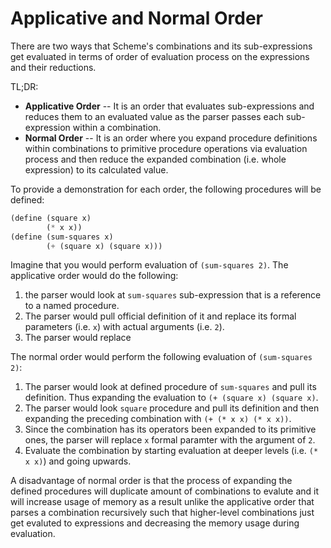 # Applicative and Normal Order

There are two ways that Scheme's combinations and its sub-expressions
get evaluated in terms of order of evaluation process
on the expressions and their reductions.

TL;DR:

- **Applicative Order** -- It is an order that
  evaluates sub-expressions and reduces them to an
  evaluated value as the parser passes each
  sub-expression within a combination.
- **Normal Order** -- It is an order where you expand
  procedure definitions within combinations to
  primitive procedure operations via evaluation process
  and then reduce the expanded combination (i.e. whole
  expression) to its calculated value.

To provide a demonstration for each order, the
following procedures will be defined:
```scheme
(define (square x)
        (* x x))
(define (sum-squares x)
        (+ (square x) (square x)))
```
Imagine that you would perform evaluation of
`(sum-squares 2)`.
The applicative order would do the following:
1. the parser would look at `sum-squares`
   sub-expression that is a reference to a named
   procedure.
2. The parser would pull official definition of it and
   replace its formal parameters (i.e. `x`) with actual
   arguments (i.e. `2`).
3. The parser would replace


The normal order would perform the following evaluation
of `(sum-squares 2)`:
1. The parser would look at defined procedure of
   `sum-squares` and pull its definition. Thus
   expanding the evaluation to `(+ (square x) (square x)`.
2. The parser would look `square` procedure and pull
   its definition and then expanding the preceding
   combination with `(+ (* x x) (* x x))`.
3. Since the combination has its operators been
   expanded to its primitive ones, the parser will
   replace `x` formal paramter with the argument of
   `2`.
4. Evaluate the combination by starting evaluation at
   deeper levels (i.e. `(* x x)`) and going upwards.

A disadvantage of normal order is that the process of
expanding the defined procedures will duplicate amount
of combinations to evalute and it will increase usage
of memory as a result unlike the applicative order that
parses a combination recursively such that
higher-level combinations just get evaluted to
expressions and decreasing the memory usage during
evaluation.
